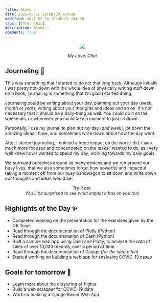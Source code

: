 ```yaml
---
title: Atoms ⚛️
date: 2021-06-16 19:00:00 +04:00
modified: 2021-06-16 19:00:00 +04:00
tags: [Internship]
description: Atoms ⚛️
comments: True
---
```


<div align='center'>
 <img src='https://i.postimg.cc/HxCCZtwg/20210528-174412.jpg'/>
 <p>
   <em>My Love: Chai</em>
 </p>
</div>   

## Journaling 📔

This was something that I started to do not that long back. Although initially I was pretty not-down with the whole idea of physically writing stuff down on a book, journaling is something that I'm glad I started doing.

Journaling could be writing about your day, planning out your day (*week, month or year*), writing about your thoughts and ideas and so on. It's not necessary that it should be a daily-thing as well. You could do it on the weekends, or whenever you could take a moment to just sit down.

Personally, I use my journal to plan out my day (*and week*), jot down the amazing ideas I have, and sometimes write down about how the day went. 

After I started journaling, I noticed a huge impact on the work I did. I was much more focused and concentrated on the tasks I wanted to do, as I very well knew how I wanted to spend my day; working towards my daily goals.

We surround ourselves around so many devices and we run around our busy lives, that we also sometimes forget how powerful and impactful taking a moment off from our busy bandwagon to sit down and write down our thoughts and ideas would be. 

<p align='center'>
  <em>Try it out. 
    <br>
    You'll be surprised to see what impact it has on you too!
  </em>
</p>



## Highlights of the Day ✨
- Completed working on the presentation for the exercises given by the OR Team
- Read through the documentation of Plotly (Python)
- Read through the documentation of Dash (Python)
- Built a sample web app using Dash and Plotly, to analyze the data of sales of over 10,000 records, over a period of time
- Read through the documentation of Django (*for the idea pitch*)
- Started working on building a web app for analyzing COVID-19 cases

## Goals for tomorrow 📝
- Learn more about the clustering of flights
- Build a web scrapper for COVID-19 data
- Work on building a Django Based Web App
 
